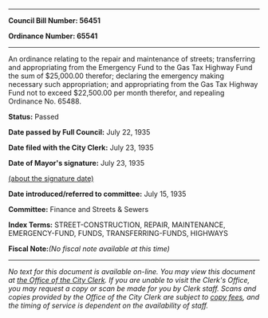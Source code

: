 

********

**Council Bill Number: 56451**
   
**Ordinance Number: 65541**
********

 An ordinance relating to the repair and maintenance of streets; transferring and appropriating from the Emergency Fund to the Gas Tax Highway Fund the sum of $25,000.00 therefor; declaring the emergency making necessary such appropriation; and appropriating from the Gas Tax Highway Fund not to exceed $22,500.00 per month therefor, and repealing Ordinance No. 65488.

**Status:** Passed
   
**Date passed by Full Council:** July 22, 1935
   
**Date filed with the City Clerk:** July 23, 1935
   
**Date of Mayor's signature:** July 23, 1935
   
[(about the signature date)](/~public/approvaldate.htm)
   
   
   
**Date introduced/referred to committee:** July 15, 1935
   
**Committee:** Finance and Streets & Sewers
   
   
**Index Terms:** STREET-CONSTRUCTION, REPAIR, MAINTENANCE, EMERGENCY-FUND, FUNDS, TRANSFERRING-FUNDS, HIGHWAYS

**Fiscal Note:**_(No fiscal note available at this time)_
********

_No text for this document is available on-line. You may view this document at [the Office of the City Clerk](http://www.seattle.gov/leg/clerk/contactUs.htm). If you are unable to visit the Clerk's Office, you may request a copy or scan be made for you by Clerk staff. Scans and copies provided by the Office of the City Clerk are subject to [copy fees](http://clerk.seattle.gov/~public/clerkfees.htm), and the timing of service is dependent on the availability of staff._

